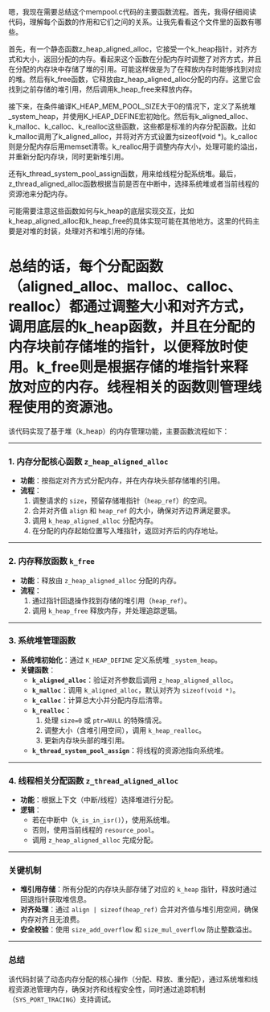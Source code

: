 嗯，我现在需要总结这个mempool.c代码的主要函数流程。首先，我得仔细阅读代码，理解每个函数的作用和它们之间的关系。让我先看看这个文件里的函数有哪些。

首先，有一个静态函数z_heap_aligned_alloc，它接受一个k_heap指针，对齐方式和大小，返回分配的内存。看起来这个函数在分配内存时调整了对齐方式，并且在分配的内存块中存储了堆的引用。可能这样做是为了在释放内存时能够找到对应的堆。然后有k_free函数，它释放由z_heap_aligned_alloc分配的内存。这里它会找到之前存储的堆引用，然后调用k_heap_free来释放内存。

接下来，在条件编译K_HEAP_MEM_POOL_SIZE大于0的情况下，定义了系统堆_system_heap，并使用K_HEAP_DEFINE宏初始化。然后有k_aligned_alloc、k_malloc、k_calloc、k_realloc这些函数，这些都是标准的内存分配函数。比如k_malloc调用了k_aligned_alloc，并将对齐方式设置为sizeof(void *)。k_calloc则是分配内存后用memset清零。k_realloc用于调整内存大小，处理可能的溢出，并重新分配内存块，同时更新堆引用。

还有k_thread_system_pool_assign函数，用来给线程分配系统堆。最后，z_thread_aligned_alloc函数根据当前是否在中断中，选择系统堆或者当前线程的资源池来分配内存。

可能需要注意这些函数如何与k_heap的底层实现交互，比如k_heap_aligned_alloc和k_heap_free的具体实现可能在其他地方。这里的代码主要是对堆的封装，处理对齐和堆引用的存储。

总结的话，每个分配函数（aligned_alloc、malloc、calloc、realloc）都通过调整大小和对齐方式，调用底层的k_heap函数，并且在分配的内存块前存储堆的指针，以便释放时使用。k_free则是根据存储的堆指针来释放对应的内存。线程相关的函数则管理线程使用的资源池。
================================================
该代码实现了基于堆（k_heap）的内存管理功能，主要函数流程如下：

---

### **1. 内存分配核心函数 `z_heap_aligned_alloc`**
- **功能**：按指定对齐方式分配内存，并在内存块头部存储堆的引用。
- **流程**：
  1. 调整请求的 `size`，预留存储堆指针（`heap_ref`）的空间。
  2. 合并对齐值 `align` 和 `heap_ref` 的大小，确保对齐边界满足要求。
  3. 调用 `k_heap_aligned_alloc` 分配内存。
  4. 在分配的内存起始位置写入堆指针，返回对齐后的内存地址。

---

### **2. 内存释放函数 `k_free`**
- **功能**：释放由 `z_heap_aligned_alloc` 分配的内存。
- **流程**：
  1. 通过指针回退操作找到存储的堆引用（`heap_ref`）。
  2. 调用 `k_heap_free` 释放内存，并处理追踪逻辑。

---

### **3. 系统堆管理函数**
- **系统堆初始化**：通过 `K_HEAP_DEFINE` 定义系统堆 `_system_heap`。
- **关键函数**：
  - **`k_aligned_alloc`**：验证对齐参数后调用 `z_heap_aligned_alloc`。
  - **`k_malloc`**：调用 `k_aligned_alloc`，默认对齐为 `sizeof(void *)`。
  - **`k_calloc`**：计算总大小并分配内存后清零。
  - **`k_realloc`**：
    1. 处理 `size=0` 或 `ptr=NULL` 的特殊情况。
    2. 调整大小（含堆引用空间），调用 `k_heap_realloc`。
    3. 更新内存块头部的堆引用。
  - **`k_thread_system_pool_assign`**：将线程的资源池指向系统堆。

---

### **4. 线程相关分配函数 `z_thread_aligned_alloc`**
- **功能**：根据上下文（中断/线程）选择堆进行分配。
- **逻辑**：
  - 若在中断中（`k_is_in_isr()`），使用系统堆。
  - 否则，使用当前线程的 `resource_pool`。
  - 调用 `z_heap_aligned_alloc` 完成分配。

---

### **关键机制**
- **堆引用存储**：所有分配的内存块头部存储了对应的 `k_heap` 指针，释放时通过回退指针获取堆信息。
- **对齐处理**：通过 `align | sizeof(heap_ref)` 合并对齐值与堆引用空间，确保内存对齐且无浪费。
- **安全校验**：使用 `size_add_overflow` 和 `size_mul_overflow` 防止整数溢出。

---

### **总结**
该代码封装了动态内存分配的核心操作（分配、释放、重分配），通过系统堆和线程资源池管理内存，确保对齐和线程安全性，同时通过追踪机制（`SYS_PORT_TRACING`）支持调试。